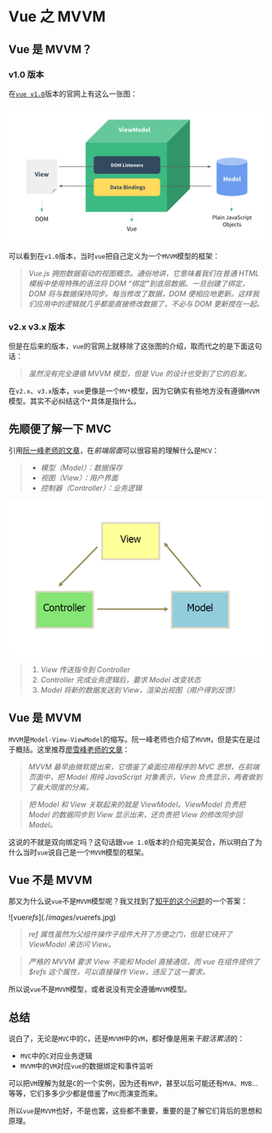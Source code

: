 # Vue 之 MVVM

## Vue 是 MVVM？

### v1.0 版本

在[`vue v1.0`](https://v1-cn.vuejs.org/guide/overview.html)版本的官网上有这么一张图： 

![mvvm](./images/mvvm.png)

可以看到在`v1.0`版本，当时`vue`把自己定义为一个`MVVM`模型的框架：

> *Vue.js 拥抱数据驱动的视图概念。通俗地讲，它意味着我们在普通 HTML 模板中使用特殊的语法将 DOM “绑定”到底层数据。一旦创建了绑定，DOM 将与数据保持同步。每当修改了数据，DOM 便相应地更新。这样我们应用中的逻辑就几乎都是直接修改数据了，不必与 DOM 更新搅在一起。*

### v2.x v3.x 版本

但是在后来的版本，`vue`的官网上就移除了这张图的介绍，取而代之的是下面这句话：

> *虽然没有完全遵循 MVVM 模型，但是 Vue 的设计也受到了它的启发。*

在`v2.x`、`v3.x`版本，`vue`更像是一个`MV*`模型，因为它确实有些地方没有遵循`MVVM`模型。其实不必纠结这个`*`具体是指什么。

## 先顺便了解一下 MVC

引用[阮一峰老师的文章](https://www.ruanyifeng.com/blog/2015/02/mvcmvp_mvvm.html)，在*前端层面*可以很容易的理解什么是`MCV`：

> - *模型（Model）：数据保存*
> - *视图（View）：用户界面*
> - *控制器（Controller）：业务逻辑*

![mvvm](./images/mvc.png)

> 1. *View 传送指令到 Controller*
> 2. *Controller 完成业务逻辑后，要求 Model 改变状态*
> 3. *Model 将新的数据发送到 View，渲染出视图（用户得到反馈）*

## Vue 是 MVVM

`MVVM`是`Model-View-ViewModel`的缩写。阮一峰老师也介绍了`MVVM`，但是实在是过于概括。这里推荐[廖雪峰老师的文章](https://www.liaoxuefeng.com/wiki/1022910821149312/1108898947791072)：

> *MVVM 最早由微软提出来，它借鉴了桌面应用程序的 MVC 思想，在前端页面中，把 Model 用纯 JavaScript 对象表示，View 负责显示，两者做到了最大限度的分离。*

> *把 Model 和 View 关联起来的就是 ViewModel。ViewModel 负责把 Model 的数据同步到 View 显示出来，还负责把 View 的修改同步回 Model。*

这说的不就是双向绑定吗？这句话跟`vue 1.0`版本的介绍完美契合，所以明白了为什么当时`vue`说自己是一个`MVVM`模型的框架。

## Vue 不是 MVVM

那又为什么说`vue`不是`MVVM`模型呢？我又找到了[知乎的这个问题](https://www.zhihu.com/question/327050991)的一个答案：

![vue$refs](./images/vue$refs.jpg)

> *ref 属性虽然为父组件操作子组件大开了方便之门，但是它绕开了 ViewModel 来访问 View。*

> *严格的 MVVM 要求 View 不能和 Model 直接通信，而 vue 在组件提供了 $refs 这个属性，可以直接操作 View，违反了这一要求。*

所以说`vue`不是`MVVM`模型，或者说没有完全遵循`MVVM`模型。

## 总结

说白了，无论是`MVC`中的`C`，还是`MVVM`中的`VM`，都好像是用来*干脏活累活*的：

- `MVC`中的`C`对应业务逻辑
- `MVVM`中的`VM`对应`vue`的数据绑定和事件监听

可以把`VM`理解为就是`C`的一个实例，因为还有`MVP`，甚至以后可能还有`MVA`、`MVB`...等等，它们多多少少都是借鉴了`MVC`而演变而来。

所以`vue`是`MVVM`也好，不是也罢，这些都不重要，重要的是了解它们背后的思想和原理。